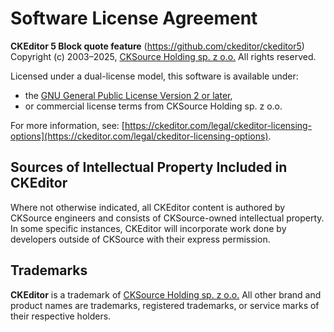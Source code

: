 Software License Agreement
==========================

**CKEditor&nbsp;5 Block quote feature** (https://github.com/ckeditor/ckeditor5)<br>
Copyright (c) 2003–2025, [CKSource Holding sp. z o.o.](https://cksource.com) All rights reserved.

Licensed under a dual-license model, this software is available under:

* the [GNU General Public License Version 2 or later](https://www.gnu.org/licenses/gpl.html),
* or commercial license terms from CKSource Holding sp. z o.o.

For more information, see: [https://ckeditor.com/legal/ckeditor-licensing-options](https://ckeditor.com/legal/ckeditor-licensing-options).

Sources of Intellectual Property Included in CKEditor
-----------------------------------------------------

Where not otherwise indicated, all CKEditor content is authored by CKSource engineers and consists of CKSource-owned intellectual property. In some specific instances, CKEditor will incorporate work done by developers outside of CKSource with their express permission.

Trademarks
----------

**CKEditor** is a trademark of [CKSource Holding sp. z o.o.](https://cksource.com) All other brand and product names are trademarks, registered trademarks, or service marks of their respective holders.
